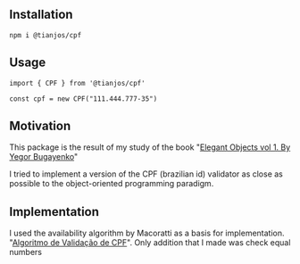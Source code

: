 ## Installation
```shell
npm i @tianjos/cpf
```

## Usage
```shell
import { CPF } from '@tianjos/cpf'

const cpf = new CPF("111.444.777-35")
```

## Motivation

This package is the result of my study of the book "[Elegant Objects vol 1. By Yegor Bugayenko](https://www.yegor256.com/elegant-objects.html)"

I tried to implement a version of the CPF (brazilian id) validator as close as possible to the object-oriented programming paradigm.

## Implementation

I used the availability algorithm by Macoratti as a basis for implementation. "[Algoritmo de Validação de CPF](https://www.macoratti.net/alg_cpf.htm)". Only addition that I made was check equal numbers